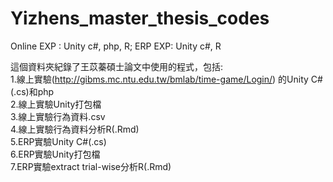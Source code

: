# Yizhens_master_thesis_codes
Online EXP : Unity c#, php, R; ERP EXP: Unity c#, R

這個資料夾紀錄了王苡蓁碩士論文中使用的程式，包括:  
1.線上實驗(http://gibms.mc.ntu.edu.tw/bmlab/time-game/Login/) 的Unity C#(.cs)和php  
2.線上實驗Unity打包檔  
3.線上實驗行為資料.csv  
4.線上實驗行為資料分析R(.Rmd)  
5.ERP實驗Unity C#(.cs)  
6.ERP實驗Unity打包檔  
7.ERP實驗extract trial-wise分析R(.Rmd)  
